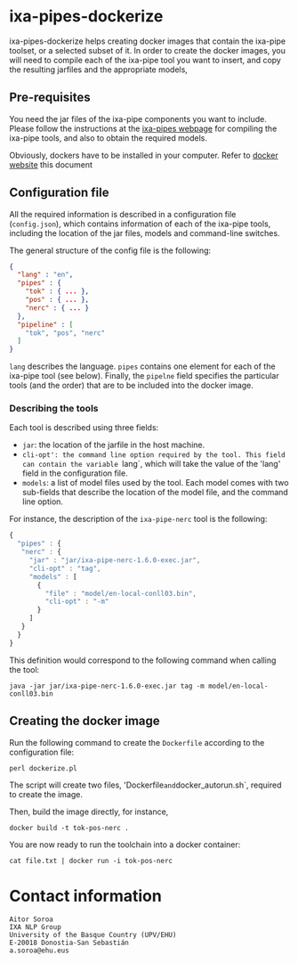 # ixa-pipes-dockerize  #

ixa-pipes-dockerize helps creating docker images that contain the ixa-pipe
toolset, or a selected subset of it. In order to create the docker images,
you will need to compile each of the ixa-pipe tool you want to insert, and
copy the resulting jarfiles and the appropriate models, 

## Pre-requisites ##

You need the jar files of the ixa-pipe components you want to
include. Please follow the instructions at the
[ixa-pipes webpage](http://ixa2.si.ehu.es/ixa-pipes/) for compiling the
ixa-pipe tools, and also to obtain the required models.

Obviously, dockers have to be installed in your computer. Refer to
[docker website](https://www.docker.com/) this document

## Configuration file ##

All the required information is described in a configuration file
(`config.json`), which contains information of each of the ixa-pipe tools,
including the location of the jar files, models and command-line switches.

The general structure of the config file is the following:

```json
{
  "lang" : "en",
  "pipes" : {
    "tok" : { ... },
    "pos" : { ... },
    "nerc" : { ... }
  },
  "pipeline" : [
    "tok", "pos", "nerc"
  ]
}
```

`lang` describes the language. `pipes` contains one element for each of the
ixa-pipe tool (see below). Finally, the `pipelne` field specifies the
particular tools (and the order) that are to be included into the docker
image.

### Describing the tools ###

Each tool is described using three fields:

- `jar`: the location of the jarfile in the host machine.
- `cli-opt': the command line option required by the tool. This field can
  contain the variable `lang`, which will take the value of the 'lang' field
  in the configuration file.
- `models`: a list of model files used by the tool. Each model comes with
  two sub-fields that describe the location of the model file, and the
  command line option.

For instance, the description of the `ixa-pipe-nerc` tool is the following:

```javascript
{
  "pipes" : {
   "nerc" : {
     "jar" : "jar/ixa-pipe-nerc-1.6.0-exec.jar",
     "cli-opt" : "tag",
     "models" : [
       {
         "file" : "model/en-local-conll03.bin",
         "cli-opt" : "-m"
       }
     ]
   }
  }
}
```

This definition would correspond to the following command when calling the tool:
```
java -jar jar/ixa-pipe-nerc-1.6.0-exec.jar tag -m model/en-local-conll03.bin
```

## Creating the docker image ##

Run the following command to create the `Dockerfile` according to the
configuration file:

```
perl dockerize.pl
```

The script will create two files, 'Dockerfile` and `docker_autorun.sh`,
required to create the image.

Then, build the image directly, for instance, 
```
docker build -t tok-pos-nerc .
```

You are now ready to run the toolchain into a docker container:

```
cat file.txt | docker run -i tok-pos-nerc
```

# Contact information #

````shell
Aitor Soroa
IXA NLP Group
University of the Basque Country (UPV/EHU)
E-20018 Donostia-San Sebastián
a.soroa@ehu.eus
````
